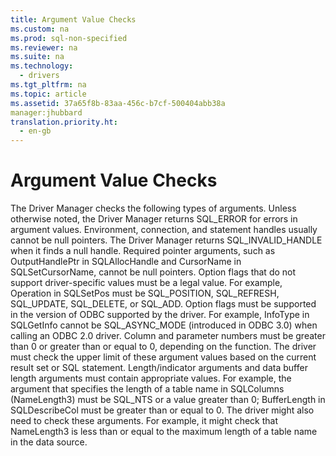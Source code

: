 ```yaml
---
title: Argument Value Checks
ms.custom: na
ms.prod: sql-non-specified
ms.reviewer: na
ms.suite: na
ms.technology: 
  - drivers
ms.tgt_pltfrm: na
ms.topic: article
ms.assetid: 37a65f8b-83aa-456c-b7cf-500404abb38a
manager:jhubbard
translation.priority.ht: 
  - en-gb
---
```

# Argument Value Checks
<?xml version="1.0" encoding="utf-8"?>
<developerConceptualDocument xmlns="http://ddue.schemas.microsoft.com/authoring/2003/5" xmlns:xlink="http://www.w3.org/1999/xlink" xmlns:xsi="http://www.w3.org/2001/XMLSchema-instance" xsi:schemaLocation="http://ddue.schemas.microsoft.com/authoring/2003/5 http://dduestorage.blob.core.windows.net/ddueschema/developer.xsd">
  <introduction>
    <para>The Driver Manager checks the following types of arguments. Unless otherwise noted, the Driver Manager returns SQL_ERROR for errors in argument values.  </para>
    <list class="bullet">
      <listItem>
        <para>Environment, connection, and statement handles usually cannot be null pointers. The Driver Manager returns SQL_INVALID_HANDLE when it finds a null handle.</para>
      </listItem>
      <listItem>
        <para>Required pointer arguments, such as <legacyItalic>OutputHandlePtr</legacyItalic> in <legacyBold>SQLAllocHandle</legacyBold> and <legacyItalic>CursorName</legacyItalic> in <legacyBold>SQLSetCursorName</legacyBold>, cannot be null pointers.</para>
      </listItem>
      <listItem>
        <para>Option flags that do not support driver-specific values must be a legal value. For example, <legacyItalic>Operation</legacyItalic> in <legacyBold>SQLSetPos</legacyBold> must be SQL_POSITION, SQL_REFRESH, SQL_UPDATE, SQL_DELETE, or SQL_ADD.</para>
      </listItem>
      <listItem>
        <para>Option flags must be supported in the version of ODBC supported by the driver. For example, <legacyItalic>InfoType</legacyItalic> in <legacyBold>SQLGetInfo</legacyBold> cannot be SQL_ASYNC_MODE (introduced in ODBC 3.0) when calling an ODBC 2.0 driver.</para>
      </listItem>
      <listItem>
        <para>Column and parameter numbers must be greater than 0 or greater than or equal to 0, depending on the function. The driver must check the upper limit of these argument values based on the current result set or SQL statement.</para>
      </listItem>
      <listItem>
        <para>Length/indicator arguments and data buffer length arguments must contain appropriate values. For example, the argument that specifies the length of a table name in <legacyBold>SQLColumns</legacyBold> (<legacyItalic>NameLength3</legacyItalic>) must be SQL_NTS or a value greater than 0; <legacyItalic>BufferLength</legacyItalic> in <legacyBold>SQLDescribeCol</legacyBold> must be greater than or equal to 0. The driver might also need to check these arguments. For example, it might check that <legacyItalic>NameLength3</legacyItalic> is less than or equal to the maximum length of a table name in the data source.</para>
      </listItem>
    </list>
  </introduction>
  <relatedTopics />
</developerConceptualDocument>